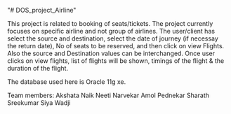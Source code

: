"# DOS_project_Airline" 


This project is related to booking of seats/tickets. The project currently focuses on specific airline and not group of airlines.
The user/client has select the source and destination, select the date of journey (if necessay the return date), No of seats to be reserved, and then click on view Flights.
Also the source and Destination values can be interchanged.
Once user clicks on view flights, list of flights will be shown, timings of the flight & the duration of the flight.

The database used here is Oracle 11g xe.

Team members:
Akshata Naik
Neeti Narvekar
Amol Pednekar
Sharath Sreekumar
Siya Wadji